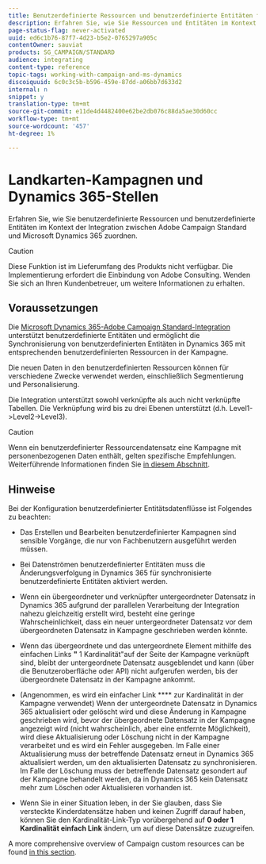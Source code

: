 ```yaml
---
title: Benutzerdefinierte Ressourcen und benutzerdefinierte Entitäten für die Kampagne zuordnen
description: Erfahren Sie, wie Sie Ressourcen und Entitäten im Kontext der Integration zwischen Adobe Campaign Standard und Microsoft Dynamics 365 zuordnen.
page-status-flag: never-activated
uuid: ed6c1b76-87f7-4d23-b5e2-0765297a905c
contentOwner: sauviat
products: SG_CAMPAIGN/STANDARD
audience: integrating
content-type: reference
topic-tags: working-with-campaign-and-ms-dynamics
discoiquuid: 6c0c3c5b-b596-459e-87dd-a06bb7d633d2
internal: n
snippet: y
translation-type: tm+mt
source-git-commit: e11de4d4482400e62be2db076c88da5ae30d60cc
workflow-type: tm+mt
source-wordcount: '457'
ht-degree: 1%

---
```



# Landkarten-Kampagnen und Dynamics 365-Stellen

Erfahren Sie, wie Sie benutzerdefinierte Ressourcen und benutzerdefinierte Entitäten im Kontext der Integration zwischen Adobe Campaign Standard und Microsoft Dynamics 365 zuordnen.

>[!CAUTION]
>
>Diese Funktion ist im Lieferumfang des Produkts nicht verfügbar. Die Implementierung erfordert die Einbindung von Adobe Consulting. Wenden Sie sich an Ihren Kundenbetreuer, um weitere Informationen zu erhalten.

## Voraussetzungen

Die [Microsoft Dynamics 365-Adobe Campaign Standard-Integration](../../integrating/using/working-with-campaign-standard-and-microsoft-dynamics-365.md) unterstützt benutzerdefinierte Entitäten und ermöglicht die Synchronisierung von benutzerdefinierten Entitäten in Dynamics 365 mit entsprechenden benutzerdefinierten Ressourcen in der Kampagne.

Die neuen Daten in den benutzerdefinierten Ressourcen können für verschiedene Zwecke verwendet werden, einschließlich Segmentierung und Personalisierung.

Die Integration unterstützt sowohl verknüpfte als auch nicht verknüpfte Tabellen. Die Verknüpfung wird bis zu drei Ebenen unterstützt (d.h. Level1->Level2->Level3).

>[!CAUTION]
>
>Wenn ein benutzerdefinierter Ressourcendatensatz eine Kampagne mit personenbezogenen Daten enthält, gelten spezifische Empfehlungen. Weiterführende Informationen finden Sie [in diesem Abschnitt](../../integrating/using/notices-and-recommendations-for-acs-and-ms-dynamics.md#privacy-linked-resources).

## Hinweise

Bei der Konfiguration benutzerdefinierter Entitätsdatenflüsse ist Folgendes zu beachten:

* Das Erstellen und Bearbeiten benutzerdefinierter Kampagnen sind sensible Vorgänge, die nur von Fachbenutzern ausgeführt werden müssen.
* Bei Datenströmen benutzerdefinierter Entitäten muss die Änderungsverfolgung in Dynamics 365 für synchronisierte benutzerdefinierte Entitäten aktiviert werden.
* Wenn ein übergeordneter und verknüpfter untergeordneter Datensatz in Dynamics 365 aufgrund der parallelen Verarbeitung der Integration nahezu gleichzeitig erstellt wird, besteht eine geringe Wahrscheinlichkeit, dass ein neuer untergeordneter Datensatz vor dem übergeordneten Datensatz in Kampagne geschrieben werden könnte.

* Wenn das übergeordnete und das untergeordnete Element mithilfe des einfachen Links **&quot;** 1 Kardinalität&quot;auf der Seite der Kampagne verknüpft sind, bleibt der untergeordnete Datensatz ausgeblendet und kann (über die Benutzeroberfläche oder API) nicht aufgerufen werden, bis der übergeordnete Datensatz in der Kampagne ankommt.

* (Angenommen, es wird ein einfacher Link **** zur Kardinalität in der Kampagne verwendet) Wenn der untergeordnete Datensatz in Dynamics 365 aktualisiert oder gelöscht wird und diese Änderung in Kampagne geschrieben wird, bevor der übergeordnete Datensatz in der Kampagne angezeigt wird (nicht wahrscheinlich, aber eine entfernte Möglichkeit), wird diese Aktualisierung oder Löschung nicht in der Kampagne verarbeitet und es wird ein Fehler ausgegeben. Im Falle einer Aktualisierung muss der betreffende Datensatz erneut in Dynamics 365 aktualisiert werden, um den aktualisierten Datensatz zu synchronisieren. Im Falle der Löschung muss der betreffende Datensatz gesondert auf der Kampagne behandelt werden, da in Dynamics 365 kein Datensatz mehr zum Löschen oder Aktualisieren vorhanden ist.

* Wenn Sie in einer Situation leben, in der Sie glauben, dass Sie versteckte Kinderdatensätze haben und keinen Zugriff darauf haben, können Sie den Kardinalität-Link-Typ vorübergehend auf **0 oder 1 Kardinalität einfach Link** ändern, um auf diese Datensätze zuzugreifen.

A more comprehensive overview of Campaign custom resources can be found [in this section](../../developing/using/key-steps-to-add-a-resource.md).
